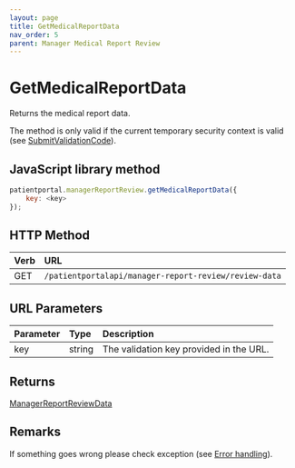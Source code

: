 ```yaml
---
layout: page
title: GetMedicalReportData
nav_order: 5
parent: Manager Medical Report Review
---
```


# GetMedicalReportData

Returns the medical report data.

The method is only valid if the current temporary security context is valid (see [SubmitValidationCode](../manager-medical-report-review/submitvalidationcode)).

## JavaScript library method

```javascript
patientportal.managerReportReview.getMedicalReportData({
    key: <key>
});
```

## HTTP Method

| Verb | URL                                               |
|:-----|:--------------------------------------------------|
| GET | `/patientportalapi/manager-report-review/review-data` |

## URL Parameters

| Parameter | Type   | Description                                                 |
|:----------|:-------|:------------------------------------------------------------|
| key | string | The validation key provided in the URL. |

## Returns

[ManagerReportReviewData](../objects-and-data-types/managerreportreviewdata)

## Remarks

If something goes wrong please check exception (see [Error handling](../error-handling/error-handling)).
